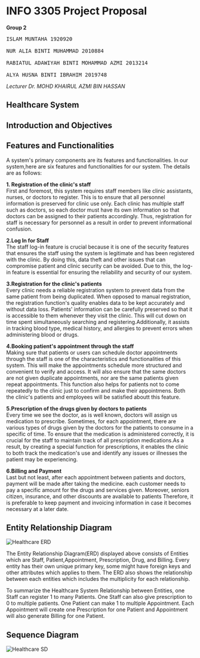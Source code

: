 # <h1> INFO 3305 Project Proposal </h1>

**Group 2**
<pre>
ISLAM MUNTAHA 1920920<br>
NUR ALIA BINTI MUHAMMAD 2010884<br>
RABIATUL ADAWIYAH BINTI MOHAMMAD AZMI 2013214<br>
ALYA HUSNA BINTI IBRAHIM 2019748
</pre>
 
*Lecturer Dr. MOHD KHAIRUL AZMI BIN HASSAN*


## Healthcare System

## Introduction and Objectives
<text>  

## Features and Functionalities
A system's primary components are its features and functionalities. In our system,here are six features and functionalities for our system. 
The details are as follows:
<br>

**1. Registration of the clinic's staff** <br>
First and foremost, this system requires staff members like clinic assistants, nurses, or doctors to register. This is to ensure that all personnel information is preserved for clinic use only. Each clinic has multiple staff such as doctors, so each doctor must have its own information so that doctors can be assigned to their patients accordingly. Thus, registration for staff is necessary for personnel as a result in order to prevent informational confusion.<br>

**2.Log In for Staff** <br>
The staff log-in feature is crucial because it is one of the security features that ensures the staff using the system is legitimate and has been registered with the clinic. By doing this, data theft and other issues that can compromise patient and clinic security can be avoided. Due to this, the log-in feature is essential for ensuring the reliability and security of our system.<br>

**3.Registration for the clinic's patients**<br>
Every clinic needs a reliable registration system to prevent data from the same patient from being duplicated. When opposed to manual registration, the registration function's quality enables data to be kept accurately and without data loss. Patients' information can be carefully preserved so that it is accessible to them whenever they visit the clinic. This will cut down on time spent simultaneously searching and registering.Additionally, it assists in tracking blood type, medical history, and allergies to prevent errors when administering blood or drugs.<br>

**4.Booking patient's appointment through the staff**<br>
Making sure that patients or users can schedule doctor appointments through the staff is one of the characteristics and functionalities of this system. This will make the appointments schedule more structured and convenient to verify and access. It will also ensure that the same doctors are not given duplicate appointments, nor are the same patients given repeat appointments. This function also helps for patients not to come repeatedly to the clinic just to confirm and make their appointmens. Both the clinic's patients and employees will be satisfied aboutt this feature.<br>

**5.Prescription of the drugs given by doctors to patients**<br>
Every time we see the doctor, as is well known, doctors will assign us medication to prescribe. Sometimes, for each appointment, there are various types of drugs given by the doctors for the patients to consume in a specific of time. To ensure that the medication is administered correctly, it is crucial for the staff to maintain track of all prescription medications.As a result, by creating a special function for prescriptions, it enables the clinic to both track the medication's use and identify any issues or illnesses the patient may be experiencing.<br>

**6.Billing and Payment**<br>
Last but not least, after each appointment between patients and doctors, payment will be made after taking the medicine. each customer needs to pay a specific amount for the drugs and services given. Moreover, seniors citizen, insurance, and other discounts are available to patients Therefore, it is preferable to keep payment and invoicing information in case it becomes necessary at a later date.<br>
>

## Entity Relationship Diagram
![Healthcare ERD](https://user-images.githubusercontent.com/121216138/209545894-86056c12-0fe2-4fd5-a927-596bddeda491.png)
 
The Entity Relationship Diagram(ERD) displayed above consists of Entities which are Staff, Patient,Appointment, Prescription, Drug, and Billing. Every entity has their own unique primary key, some might have foreign keys and other attributes which applies to them. The ERD also shows the relationship between each entities which includes the multiplicity for each relationship. <br>
 
 To summarize the Healthcare System Relationship between Entities, one Staff can register 1 to many Patients. One Staff can also give prescription to 0 to multiple patients. One Patient can make 1 to multiple Appointment. Each Appointment will create one Prescription for one Patient and Appointment will also generate Billing for one Patient.
 
 

## Sequence Diagram
![Healthcare SD](https://github.com/rbtlzmi/WAD-project-Group2/blob/4b0747e5bfb8595c98964463df6a43bf2ae6dc2a/image%20file/HealthcareSD.png)
